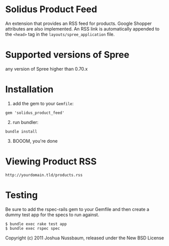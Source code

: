 Solidus Product Feed
================

An extension that provides an RSS feed for products. Google Shopper attributes are also implemented.
An RSS link is automatically appended to the `<head>` tag in the `layouts/spree_application` file.

Supported versions of Spree
=========

any version of Spree higher than 0.70.x 

Installation
===============

1) add the gem to your `Gemfile`:

`gem 'solidus_product_feed'`

2) run bundler:

`bundle install`

3) BOOOM, you're done

Viewing Product RSS
============

`http://yourdomain.tld/products.rss`

Testing
=======

Be sure to add the rspec-rails gem to your Gemfile and then create a dummy test app for the specs to run against.

    $ bundle exec rake test app
    $ bundle exec rspec spec

Copyright (c) 2011 Joshua Nussbaum, released under the New BSD License
